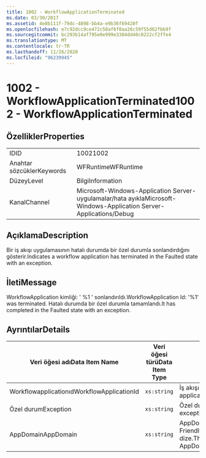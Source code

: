 ```yaml
---
title: 1002 - WorkflowApplicationTerminated
ms.date: 03/30/2017
ms.assetid: 4e8b111f-79dc-4898-bb4a-e9b36f69420f
ms.openlocfilehash: e7c92dcc9ce472c50af6f0aa26c59f55d62fbb9f
ms.sourcegitcommit: bc293b14af795e0e999e3304dd40c0222cf2ffe4
ms.translationtype: MT
ms.contentlocale: tr-TR
ms.lasthandoff: 11/26/2020
ms.locfileid: "96239945"
---
```

# <a name="1002---workflowapplicationterminated"></a><span data-ttu-id="b9e2a-102">1002 - WorkflowApplicationTerminated</span><span class="sxs-lookup"><span data-stu-id="b9e2a-102">1002 - WorkflowApplicationTerminated</span></span>

## <a name="properties"></a><span data-ttu-id="b9e2a-103">Özellikler</span><span class="sxs-lookup"><span data-stu-id="b9e2a-103">Properties</span></span>  
  
|||  
|-|-|  
|<span data-ttu-id="b9e2a-104">ID</span><span class="sxs-lookup"><span data-stu-id="b9e2a-104">ID</span></span>|<span data-ttu-id="b9e2a-105">1002</span><span class="sxs-lookup"><span data-stu-id="b9e2a-105">1002</span></span>|  
|<span data-ttu-id="b9e2a-106">Anahtar sözcükler</span><span class="sxs-lookup"><span data-stu-id="b9e2a-106">Keywords</span></span>|<span data-ttu-id="b9e2a-107">WFRuntime</span><span class="sxs-lookup"><span data-stu-id="b9e2a-107">WFRuntime</span></span>|  
|<span data-ttu-id="b9e2a-108">Düzey</span><span class="sxs-lookup"><span data-stu-id="b9e2a-108">Level</span></span>|<span data-ttu-id="b9e2a-109">Bilgi</span><span class="sxs-lookup"><span data-stu-id="b9e2a-109">Information</span></span>|  
|<span data-ttu-id="b9e2a-110">Kanal</span><span class="sxs-lookup"><span data-stu-id="b9e2a-110">Channel</span></span>|<span data-ttu-id="b9e2a-111">Microsoft-Windows-Application Server-uygulamalar/hata ayıkla</span><span class="sxs-lookup"><span data-stu-id="b9e2a-111">Microsoft-Windows-Application Server-Applications/Debug</span></span>|  
  
## <a name="description"></a><span data-ttu-id="b9e2a-112">Açıklama</span><span class="sxs-lookup"><span data-stu-id="b9e2a-112">Description</span></span>  

 <span data-ttu-id="b9e2a-113">Bir iş akışı uygulamasının hatalı durumda bir özel durumla sonlandırdığını gösterir.</span><span class="sxs-lookup"><span data-stu-id="b9e2a-113">Indicates a workflow application has terminated in the Faulted state with an exception.</span></span>  
  
## <a name="message"></a><span data-ttu-id="b9e2a-114">İleti</span><span class="sxs-lookup"><span data-stu-id="b9e2a-114">Message</span></span>  

 <span data-ttu-id="b9e2a-115">WorkflowApplication kimliği: ' %1 ' sonlandırıldı.</span><span class="sxs-lookup"><span data-stu-id="b9e2a-115">WorkflowApplication Id: '%1' was terminated.</span></span> <span data-ttu-id="b9e2a-116">Hatalı durumda bir özel durumla tamamlandı.</span><span class="sxs-lookup"><span data-stu-id="b9e2a-116">It has completed in the Faulted state with an exception.</span></span>  
  
## <a name="details"></a><span data-ttu-id="b9e2a-117">Ayrıntılar</span><span class="sxs-lookup"><span data-stu-id="b9e2a-117">Details</span></span>  
  
|<span data-ttu-id="b9e2a-118">Veri öğesi adı</span><span class="sxs-lookup"><span data-stu-id="b9e2a-118">Data Item Name</span></span>|<span data-ttu-id="b9e2a-119">Veri öğesi türü</span><span class="sxs-lookup"><span data-stu-id="b9e2a-119">Data Item Type</span></span>|<span data-ttu-id="b9e2a-120">Açıklama</span><span class="sxs-lookup"><span data-stu-id="b9e2a-120">Description</span></span>|  
|--------------------|--------------------|-----------------|  
|<span data-ttu-id="b9e2a-121">Workflowapplicationıd</span><span class="sxs-lookup"><span data-stu-id="b9e2a-121">WorkflowApplicationId</span></span>|`xs:string`|<span data-ttu-id="b9e2a-122">İş akışı uygulama kimliği</span><span class="sxs-lookup"><span data-stu-id="b9e2a-122">The workflow application id</span></span>|  
|<span data-ttu-id="b9e2a-123">Özel durum</span><span class="sxs-lookup"><span data-stu-id="b9e2a-123">Exception</span></span>|`xs:string`|<span data-ttu-id="b9e2a-124">Özel durum için özel durum ayrıntıları</span><span class="sxs-lookup"><span data-stu-id="b9e2a-124">The exception details for the exception</span></span>|  
|<span data-ttu-id="b9e2a-125">AppDomain</span><span class="sxs-lookup"><span data-stu-id="b9e2a-125">AppDomain</span></span>|`xs:string`|<span data-ttu-id="b9e2a-126">AppDomain. CurrentDomain. FriendlyName tarafından döndürülen dize.</span><span class="sxs-lookup"><span data-stu-id="b9e2a-126">The string returned by AppDomain.CurrentDomain.FriendlyName.</span></span>|
